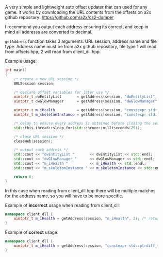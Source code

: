 A very simple and lightweight auto offset updater that can used for any game. It works by downloading the URL contents from the offsets on a2x github repository: https://github.com/a2x/cs2-dumper

I recommend you output each address ensuring its correct, and keep in mind all addresss are converted to decimal.

```getAddress``` function takes 3 arguments: URL session, address name and file type. Address name must be from a2x github repository, file type 1 will read from offsets.hpp, 2 will read from client_dll.hpp.

Example usage:
~~~cpp
int main()
{
    /* create a new URL session */
    URLSession session; 

    /* declare offset variables for later use */
    uintptr_t dwEntityList       = getAddress(session, "dwEntityList", 1);
    uintptr_t dwGlowManager      = getAddress(session, "dwGlowManager", 1);

    uintptr_t m_iHealth          = getAddress(session, "constexpr std::ptrdiff_t m_iHealth ", 2);
    uintptr_t m_skeletonInstance = getAddress(session, "constexpr std::ptrdiff_t m_skeletonInstance ", 2);

    /* delay to ensure every address is obtained before closing the session */
    std::this_thread::sleep_for(std::chrono::milliseconds(25));

    /* close URL session */
    closeWeb(session);

    /* output each address */
    std::cout << "dwEntityList "       << dwEntityList << std::endl;
    std::cout << "dwGlowManager "      << dwGlowManager << std::endl;
    std::cout << "m_iHealth "          << m_iHealth << std::endl;
    std::cout << "m_skeletonInstance " << m_skeletonInstance << std::endl;

    return 0;
}
~~~
In this case when reading from client_dll.hpp there will be multiple matches for the address name, so you will have to be more specific.

Example of **incorrect** usage when reading from client_dll:
~~~cpp
namespace client_dll {
	uintptr_t m_iHealth = getAddress(session, "m_iHealth", 2); /* returns 0 */
}
~~~
Example of **correct** usage:
~~~cpp
namespace client_dll {
	uintptr_t m_iHealth = getAddress(session, "constexpr std::ptrdiff_t m_iHealth ", 2); /* returns correct data */
}
~~~
